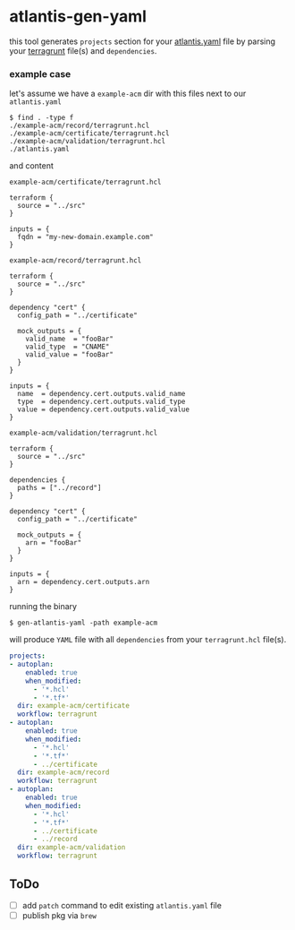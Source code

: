# atlantis-gen-yaml
this tool generates `projects` section for your [atlantis.yaml](https://www.runatlantis.io/docs/repo-level-atlantis-yaml.html#terragrunt) file by parsing your [terragrunt](https://terragrunt.gruntwork.io) file(s) and `dependencies`.


### example case
let's assume we have a `example-acm` dir with this files next to our `atlantis.yaml`

```shell
$ find . -type f
./example-acm/record/terragrunt.hcl
./example-acm/certificate/terragrunt.hcl
./example-acm/validation/terragrunt.hcl
./atlantis.yaml
```

and content

`example-acm/certificate/terragrunt.hcl`
```hcl
terraform {
  source = "../src"
}

inputs = {
  fqdn = "my-new-domain.example.com"
}
```
`example-acm/record/terragrunt.hcl`
```hcl
terraform {
  source = "../src"
}

dependency "cert" {
  config_path = "../certificate"

  mock_outputs = {
    valid_name  = "fooBar"
    valid_type  = "CNAME"
    valid_value = "fooBar"
  }
}

inputs = {
  name  = dependency.cert.outputs.valid_name
  type  = dependency.cert.outputs.valid_type
  value = dependency.cert.outputs.valid_value
}
```

`example-acm/validation/terragrunt.hcl`
```hcl
terraform {
  source = "../src"
}

dependencies {
  paths = ["../record"]
}

dependency "cert" {
  config_path = "../certificate"

  mock_outputs = {
    arn = "fooBar"
  }
}

inputs = {
  arn = dependency.cert.outputs.arn
}
```
running the binary
```shell
$ gen-atlantis-yaml -path example-acm
```
will produce `YAML` file with all `dependencies` from your `terragrunt.hcl` file(s).
```yaml
projects:
- autoplan:
    enabled: true
    when_modified:
      - '*.hcl'
      - '*.tf*'
  dir: example-acm/certificate
  workflow: terragrunt
- autoplan:
    enabled: true
    when_modified:
      - '*.hcl'
      - '*.tf*'
      - ../certificate
  dir: example-acm/record
  workflow: terragrunt
- autoplan:
    enabled: true
    when_modified:
      - '*.hcl'
      - '*.tf*'
      - ../certificate
      - ../record
  dir: example-acm/validation
  workflow: terragrunt
```

## ToDo
- [ ] add `patch` command to edit existing `atlantis.yaml` file
- [ ] publish pkg via `brew`
